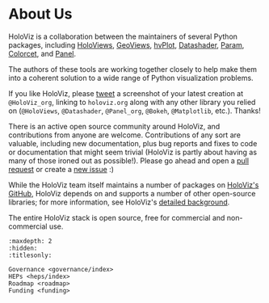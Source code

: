 # About Us

HoloViz is a collaboration between the maintainers of several Python packages, including [HoloViews](http://holoviews.org), [GeoViews](http://geoviews.org), [hvPlot](https://hvplot.pyviz.org), [Datashader](http://datashader.org), [Param](https://param.pyviz.org), [Colorcet](https://colorcet.pyviz.org), and [Panel](https://panel.pyviz.org).

The authors of these tools are working together closely to help make them into a coherent solution to a wide range of Python visualization problems.

If you like HoloViz, please [tweet](http://twitter.com) a screenshot of your latest creation at `@HoloViz_org`, linking to `holoviz.org` along with any other library you relied on (`@HoloViews`, `@Datashader`, `@Panel_org`, `@Bokeh`, `@Matplotlib`, etc.). Thanks!

There is an active open source community around HoloViz, and contributions from anyone are welcome. Contributions of any sort are valuable, including new documentation, plus bug reports and fixes to code or documentation that might seem trivial (HoloViz is partly about having as many of those ironed out as possible!). Please go ahead and open a [pull request](https://guides.github.com/activities/forking/) or create a [new issue](https://github.com/holoviz/holoviz/issues/new) :)

While the HoloViz team itself maintains a number of packages on [HoloViz's GitHub](https://github.com/holoviz), HoloViz depends on and supports a number of other open-source libraries; for more information, see HoloViz's [detailed background](background.html).

The entire HoloViz stack is open source, free for commercial and non-commercial use.


```{toctree}
:maxdepth: 2
:hidden:
:titlesonly:

Governance <governance/index>
HEPs <heps/index>
Roadmap <roadmap>
Funding <funding>